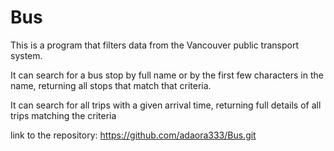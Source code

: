 # Bus
This is a program that filters data from the Vancouver public transport system.

It can search for a bus stop by full name or by the first few characters in the name, returning all stops that match that criteria.

It can search for all trips with a given arrival time, returning full details of all trips matching the criteria 

link to the repository: https://github.com/adaora333/Bus.git
